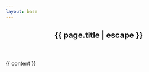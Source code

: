 ```yaml
---
layout: base
---
```

<article class="post">

  <header class="post-header">
    <h2 class="post-title">{{ page.title | escape }}</h2>
  </header>

  <div class="post-content">
    {{ content }}
  </div>

</article>